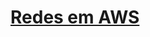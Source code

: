 # [Redes em AWS](https://web.dio.me/course/redes-em-aws/learning/8194e8b4-fac2-4ed4-98c4-649c58369c77)
